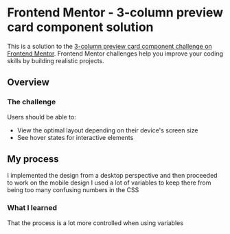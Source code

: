 # Frontend Mentor - 3-column preview card component solution

This is a solution to the [3-column preview card component challenge on Frontend Mentor](https://www.frontendmentor.io/challenges/3column-preview-card-component-pH92eAR2-). Frontend Mentor challenges help you improve your coding skills by building realistic projects.

## Overview

### The challenge

Users should be able to:

- View the optimal layout depending on their device's screen size
- See hover states for interactive elements

## My process

I implemented the design from a desktop perspective and then proceeded to work on the mobile design
I used a lot of variables to keep there from being too many confusing numbers in the CSS

### What I learned

That the process is a lot more controlled when using variables
